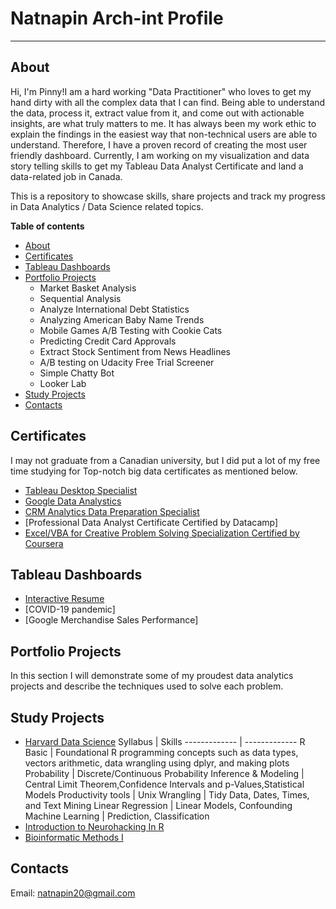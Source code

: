 # Natnapin Arch-int Profile <a name="TOP"></a>
---

## About <a name="about"></a> 
Hi, I'm Pinny!I am a hard working "Data Practitioner" who loves to get my hand dirty with all the complex data that I can find. Being able to understand the data, process it, extract value from it, and come out with actionable insights, are what truly matters to me. It has always been my work ethic to explain the findings in the easiest way that non-technical users are able to understand. Therefore, I have a proven record of creating the most user friendly dashboard. Currently, I am working on my visualization and data story telling skills to get my Tableau Data Analyst Certificate and land a data-related job in Canada. 

This is a repository to showcase skills, share projects and track my progress in Data Analytics / Data Science related topics.

**Table of contents**
  * [About](#about)
  * [Certificates](#certificates)
  * [Tableau Dashboards](#tableau-vizzes)
  * [Portfolio Projects](#portfolio-project)
    * Market Basket Analysis
    * Sequential Analysis
    * Analyze International Debt Statistics
    * Analyzing American Baby Name Trends
    * Mobile Games A/B Testing with Cookie Cats
    * Predicting Credit Card Approvals
    * Extract Stock Sentiment from News Headlines
    * A/B testing on Udacity Free Trial Screener
    * Simple Chatty Bot
    * Looker Lab
  * [Study Projects](#study-project)
  * [Contacts](#contact)

## Certificates <a name="certificates"></a>    
I may not graduate from a Canadian university, but I did put a lot of my free time studying for Top-notch big data certificates as mentioned below.  
 * [Tableau Desktop Specialist](https://www.credly.com/badges/b4d09a7b-5b61-4af2-80e5-e736ece7017b/public_url)
 * [Google Data Analystics](https://www.credly.com/badges/d25963e3-104a-43f0-84d1-7ddb968a730a/public_url)
 * [CRM Analytics Data Preparation Specialist](https://trailblazer.me/id/narchint)
 * [Professional Data Analyst Certificate Certified by Datacamp]
 * [Excel/VBA for Creative Problem Solving Specialization Certified by Coursera](https://coursera.org/share/69d04fd54d27e908e5936751c06c03b3)

## Tableau Dashboards <a name="tableau-vizzes"></a>   
 * [Interactive Resume](https://public.tableau.com/app/profile/natnapin.arch.int/viz/NATNAPIN-INTERACTIVERESUME/Dashboard13)
 * [COVID-19 pandemic]
 * [Google Merchandise Sales Performance]
 
## Portfolio Projects <a name="portfolio-project"></a> 
In this section I will demonstrate some of my proudest data analytics projects and describe the techniques used to solve each problem.

## Study Projects <a name="study-project"></a> 
 * [Harvard Data Science](https://courses.edx.org/certificates/763db212457541059ef1c96e770e9572)
   Syllabus | Skills 
   ------------- | -------------
   R Basic  | Foundational R programming concepts such as data types, vectors arithmetic, data wrangling using dplyr, and making plots
   Probability | Discrete/Continuous Probability
   Inference & Modeling | Central Limit Theorem,Confidence Intervals and p-Values,Statistical Models
   Productivity tools | Unix
   Wrangling | Tidy Data, Dates, Times, and Text Mining
   Linear Regression | Linear Models, Confounding
   Machine Learning | Prediction, Classification
 * [Introduction to Neurohacking In R](https://coursera.org/share/cc6f39501d6e1abe035f6256415d76f5)
 * [Bioinformatic Methods I](https://coursera.org/share/f340bfa01225601624320946c52811a6)

## Contacts <a name="contact"></a>    
Email: natnapin20@gmail.com
